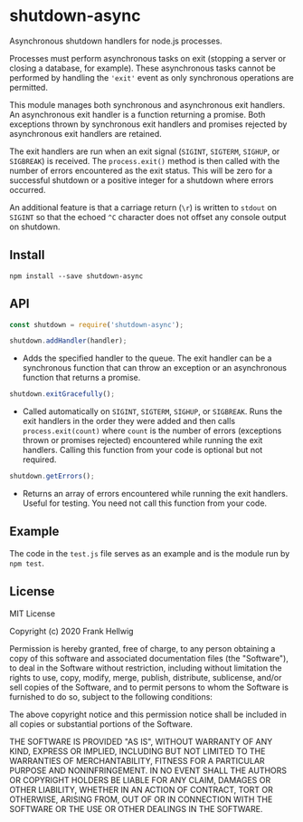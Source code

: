 # shutdown-async

Asynchronous shutdown handlers for node.js processes.

Processes must perform asynchronous tasks on exit (stopping a server or closing a database, for example). These asynchronous tasks cannot be performed by handling the `'exit'` event as only synchronous operations are permitted.

This module manages both synchronous and asynchronous exit handlers. An asynchronous exit handler is a function returning a promise. Both exceptions thrown by synchronous exit handlers and promises rejected by asynchronous exit handlers are retained.

The exit handlers are run when an exit signal (`SIGINT`, `SIGTERM`, `SIGHUP`, or `SIGBREAK`) is received. The `process.exit()` method is then called with the number of errors encountered as the exit status. This will be zero for a successful shutdown or a positive integer for a shutdown where errors occurred.

An additional feature is that a carriage return (`\r`) is written to `stdout` on `SIGINT` so that the echoed `^C` character does not offset any console output on shutdown.

## Install

```
npm install --save shutdown-async
```

## API

```javascript
const shutdown = require('shutdown-async');

shutdown.addHandler(handler);
```

- Adds the specified handler to the queue. The exit handler can be a synchronous function that can throw an exception or an asynchronous function that returns a promise.

```javascript
shutdown.exitGracefully();
```

- Called automatically on `SIGINT`, `SIGTERM`, `SIGHUP`, or `SIGBREAK`. Runs the exit handlers in the order they were added and then calls `process.exit(count)` where `count` is the number of errors (exceptions thrown or promises rejected) encountered while running the exit handlers. Calling this function from your code is optional but not required.

```javascript
shutdown.getErrors();
```

- Returns an array of errors encountered while running the exit handlers. Useful for testing. You need not call this function from your code.

## Example

The code in the `test.js` file serves as an example and is the module run by `npm test`.

## License

MIT License

Copyright (c) 2020 Frank Hellwig

Permission is hereby granted, free of charge, to any person obtaining a copy
of this software and associated documentation files (the "Software"), to deal
in the Software without restriction, including without limitation the rights
to use, copy, modify, merge, publish, distribute, sublicense, and/or sell
copies of the Software, and to permit persons to whom the Software is
furnished to do so, subject to the following conditions:

The above copyright notice and this permission notice shall be included in all
copies or substantial portions of the Software.

THE SOFTWARE IS PROVIDED "AS IS", WITHOUT WARRANTY OF ANY KIND, EXPRESS OR
IMPLIED, INCLUDING BUT NOT LIMITED TO THE WARRANTIES OF MERCHANTABILITY,
FITNESS FOR A PARTICULAR PURPOSE AND NONINFRINGEMENT. IN NO EVENT SHALL THE
AUTHORS OR COPYRIGHT HOLDERS BE LIABLE FOR ANY CLAIM, DAMAGES OR OTHER
LIABILITY, WHETHER IN AN ACTION OF CONTRACT, TORT OR OTHERWISE, ARISING FROM,
OUT OF OR IN CONNECTION WITH THE SOFTWARE OR THE USE OR OTHER DEALINGS IN THE
SOFTWARE.
